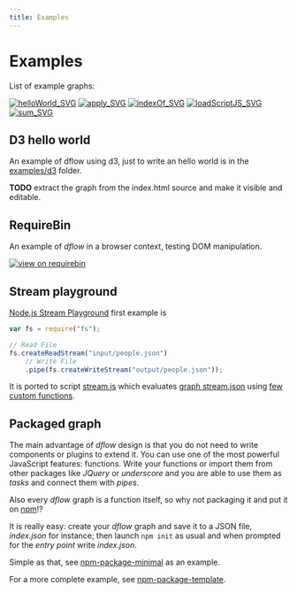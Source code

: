 ```yaml
---
title: Examples
---
```


# Examples

List of example graphs:

[![helloWorld_SVG]][helloWorld]
[![apply_SVG]][apply]
[![indexOf_SVG]][indexOf]
[![loadScriptJS_SVG]][loadScriptJS]
[![sum_SVG]][sum]

<!--
* [createParagraph](http://g14n.info/dflow/examples/createParagraph.html)
* [dateParse](http://g14n.info/dflow/examples/dateParse.html)
* [dotOperator](http://g14n.info/dflow/examples/dotOperator.html)
* [new](http://g14n.info/dflow/examples/new.html)
* [or](http://g14n.info/dflow/examples/or.html)
* [welcome](http://g14n.info/dflow/examples/welcome.html)
-->

## D3 hello world

An example of dflow using d3, just to write an hello world is in the [examples/d3](https://github.com/fibo/dflow/tree/master/src/examples/d3) folder.

**TODO** extract the graph from the index.html source and make it visible and editable.

## RequireBin

An example of *dflow* in a browser context, testing DOM manipulation.

[![view on requirebin](http://requirebin.com/badge.png)](http://requirebin.com/?gist=45520011e093d6dfec9f)

## Stream playground

[Node.js Stream Playground](http://ejohn.org/blog/node-js-stream-playground/) first example is

```js
var fs = require("fs");

// Read File
fs.createReadStream("input/people.json")
    // Write File
    .pipe(fs.createWriteStream("output/people.json"));
```

It is ported to script [stream.js](https://github.com/fibo/dflow/blob/master/src/examples/stream-playground/stream.js) which evaluates [graph stream.json](https://github.com/fibo/dflow/blob/master/src/examples/stream-playground/stream.json) using [few custom functions](https://github.com/fibo/dflow/blob/master/src/examples/stream-playground/funcs.js).

## Packaged graph

The main advantage of *dflow* design is that you do not need to write components or plugins to extend it. You can use one of the most powerful JavaScript features: functions. Write your functions or import them from other packages like *JQuery* or *underscore* and you are able to use them as *tasks* and connect them with *pipes*.

Also every *dflow* graph is a function itself, so why not packaging it and put it on [npm](https://npm.im)!?

It is really easy: create your *dflow* graph and save it to a JSON file, *index.json* for instance; then launch `npm init` as usual and when prompted for the *entry point* write *index.json*.

Simple as that, see [npm-package-minimal](https://github.com/fibo/dflow/tree/master/src/examples/packages/npm-package-minimal) as an example.

For a more complete example, see [npm-package-template](https://github.com/fibo/dflow/tree/master/src/examples/packages/npm-package-template).

[helloWorld]: http://g14n.info/dflow/examples/hello-world.html "Hello World"
[apply]: http://g14n.info/dflow/examples/apply.html "apply"
[indexOf]: http://g14n.info/dflow/examples/index-of.html "indexOf"
[loadScriptJS]: http://g14n.info/dflow/examples/load-script-js.html "loadScriptJS"
[sum]: http://g14n.info/dflow/examples/sum.html "sum"

[helloWorld_SVG]: http://g14n.info/dflow/svg/hello-world.svg
[apply_SVG]: http://g14n.info/dflow/svg/apply.svg
[indexOf_SVG]: http://g14n.info/dflow/svg/indexOf.svg
[loadScriptJS_SVG]: http://g14n.info/dflow/svg/loadScriptJS.svg
[sum_SVG]: http://g14n.info/dflow/svg/sum.svg
